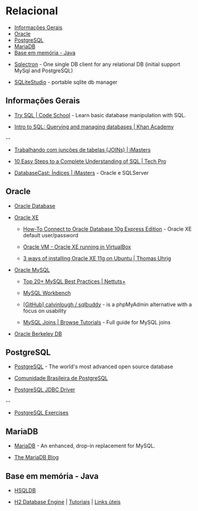 # Relacional

<!-- toc -->
* [Informações Gerais](#informações-gerais)
* [Oracle](#oracle)
* [PostgreSQL](#postgresql)
* [MariaDB](#mariadb)
* [Base em memória - Java](#base-em-memória-java)

<!-- toc stop -->


* [Sqlectron](https://sqlectron.github.io/) - One single DB client for any relational DB (initial support MySql and PostgreSQL)

* [SQLiteStudio](http://sqlitestudio.pl/) - portable sqlite db manager


## Informações Gerais

* [Try SQL | Code School](http://campus.codeschool.com/courses/try-sql) - Learn basic database manipulation with SQL.

* [Intro to SQL: Querying and managing databases | Khan Academy](https://www.khanacademy.org/computing/computer-programming/sql)

--

* [Trabalhando com junções de tabelas (JOINs) | iMasters](http://imasters.com.br/banco-de-dados/trabalhando-com-juncoes-de-tabelas-joins/)

* [10 Easy Steps to a Complete Understanding of SQL | Tech Pro](http://tech.pro/tutorial/1555/10-easy-steps-to-a-complete-understanding-of-sql?utm_source=newsletter22&utm_medium=email)

* [DatabaseCast: Índices | iMasters](http://imasters.com.br/banco-de-dados/sql-server/databasecast-indices/) - Oracle e SQLServer


## Oracle

* [Oracle Database](http://www.oracle.com/us/products/database/overview/index.html)

* [Oracle XE](http://www.oracle.com/technetwork/products/express-edition/overview/index.html)

  * [How-To Connect to Oracle Database 10g Express Edition](http://www.oracle.com/technetwork/developer-tools/sql-developer/howto-connect-xe-095131.html) - Oracle XE default user/password

  * [Oracle VM - Oracle XE running in VirtualBox](https://tech.lds.org/wiki/Oracle_VM)

  * [3 ways of installing Oracle XE 11g on Ubuntu | Thomas Uhrig](http://tuhrig.de/3-ways-of-installing-oracle-xe-11g-on-ubuntu/)

* [Oracle MySQL](http://www.oracle.com/us/products/mysql/overview/index.html)

  * [Top 20+ MySQL Best Practices | Nettuts+](http://net.tutsplus.com/tutorials/other/top-20-mysql-best-practices/)

  * [MySQL Workbench](https://www.mysql.com/products/workbench/)

  * [[GitHub] calvinlough / sqlbuddy](https://github.com/calvinlough/sqlbuddy) - is a phpMyAdmin alternative with a focus on usability

  * [MySQL Joins | Browse Tutorials](http://browse-tutorials.com/tutorial/mysql-joins) - Full guide for MySQL joins

* [Oracle Berkeley DB](http://www.oracle.com/us/products/database/berkeley-db/overview/index.htm)


## PostgreSQL

* [PostgreSQL](http://www.postgresql.org/) - The world's most advanced open source database

* [Comunidade Brasileira de PostgreSQL](http://www.postgresql.org.br/)

* [PostgreSQL JDBC Driver](http://jdbc.postgresql.org/)

--

* [PostgreSQL Exercises](http://pgexercises.com/)


## MariaDB

* [MariaDB](https://mariadb.org/) - An enhanced, drop-in replacement for MySQL.

* [The MariaDB Blog](http://blog.mariadb.org/)


## Base em memória - Java

* [HSQLDB](http://hsqldb.org/)

* [H2 Database Engine](http://www.h2database.com/) | [Tutoriais](http://www.h2database.com/html/tutorial.html) | [Links úteis](http://h2database.com/html/links.html)
